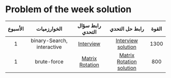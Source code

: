 # Problem of the week solution

|         الأسبوع   |  الخوارزميات          |                     رابط سؤال التحدي   |                رابط حل التحدي   | القوة	    | 
|:------------------------:|:----------------------------------:|:----------------------:|:----------------------:|:---------------------:|
|       1             |     binary-Search, interactive   	  | [Interview](https://codeforces.com/contest/1807/problem/E)                                               		 		| [Interview solution](https://github.com/SCPComunity/Problem-of-the-week-solution/tree/main/week1/Interview)                     				 		|							1300							            |
|      1         |  brute-force         | [Matrix Rotation](https://codeforces.com/contest/1772/problem/B)                                                      		 		| [Matrix Rotation solution](https://github.com/SCPComunity/Problem-of-the-week-solution/tree/main/week1/Matrix%20Rotation)                           				 		| 	 							800				   |
